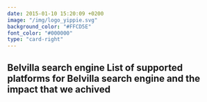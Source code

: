 ```yaml
---
date: 2015-01-10 15:20:09 +0200
image: "/img/logo_yippie.svg"
background_color: "#FFCD5E"
font_color: "#000000"
type: "card-right"
---
```

## **Belvilla search engine List of supported platforms for Belvilla search engine and the impact that we achived**

